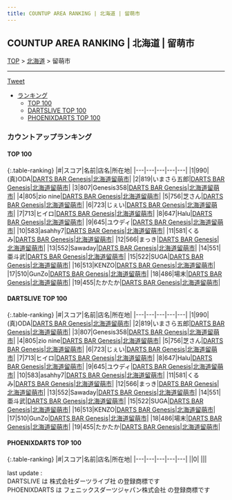 ```yaml
---
title: COUNTUP AREA RANKING | 北海道 | 留萌市
---
```

## COUNTUP AREA RANKING | 北海道 | 留萌市

[TOP](/darts/rank/) > [北海道](/darts/rank/北海道/) > 留萌市

___

<a href="https://twitter.com/share?ref_src=twsrc%5Etfw" data-text="COUNTUP AREA RANKING | 北海道留萌市" class="twitter-share-button" data-hashtags="DARTSLIVE,PHOENIXDARTS,darts,ダーツ" data-show-count="false">Tweet</a>

* [ランキング](#カウントアップランキング)
    * [TOP 100](#top-100)
    * [DARTSLIVE TOP 100](#dartslive-top-100)
    * [PHOENIXDARTS TOP 100](#phoenixdarts-top-100)

### カウントアップランキング

#### TOP 100



{:.table-ranking}
|#|スコア|名前|店名|所在地|
|---|---|---|---|---|
|1|990|<span class="rank-name-dl">(真)ODA</span>|<a href="https://search.dartslive.com/jp/shop/e6007222f2e58c11fec1ae84bb28bd87">DARTS BAR Genesis</a>|<a href="/darts/rank/北海道/留萌市">北海道留萌市</a>|
|2|819|<span class="rank-name-dl">いまさら五郎</span>|<a href="https://search.dartslive.com/jp/shop/e6007222f2e58c11fec1ae84bb28bd87">DARTS BAR Genesis</a>|<a href="/darts/rank/北海道/留萌市">北海道留萌市</a>|
|3|807|<span class="rank-name-dl">Genesis358</span>|<a href="https://search.dartslive.com/jp/shop/e6007222f2e58c11fec1ae84bb28bd87">DARTS BAR Genesis</a>|<a href="/darts/rank/北海道/留萌市">北海道留萌市</a>|
|4|805|<span class="rank-name-dl">zio nine</span>|<a href="https://search.dartslive.com/jp/shop/e6007222f2e58c11fec1ae84bb28bd87">DARTS BAR Genesis</a>|<a href="/darts/rank/北海道/留萌市">北海道留萌市</a>|
|5|756|<span class="rank-name-dl">芝さん</span>|<a href="https://search.dartslive.com/jp/shop/e6007222f2e58c11fec1ae84bb28bd87">DARTS BAR Genesis</a>|<a href="/darts/rank/北海道/留萌市">北海道留萌市</a>|
|6|723|<span class="rank-name-dl">じぇい</span>|<a href="https://search.dartslive.com/jp/shop/e6007222f2e58c11fec1ae84bb28bd87">DARTS BAR Genesis</a>|<a href="/darts/rank/北海道/留萌市">北海道留萌市</a>|
|7|713|<span class="rank-name-dl">ヒイロ</span>|<a href="https://search.dartslive.com/jp/shop/e6007222f2e58c11fec1ae84bb28bd87">DARTS BAR Genesis</a>|<a href="/darts/rank/北海道/留萌市">北海道留萌市</a>|
|8|647|<span class="rank-name-dl">Halu</span>|<a href="https://search.dartslive.com/jp/shop/e6007222f2e58c11fec1ae84bb28bd87">DARTS BAR Genesis</a>|<a href="/darts/rank/北海道/留萌市">北海道留萌市</a>|
|9|645|<span class="rank-name-dl">ユウディ</span>|<a href="https://search.dartslive.com/jp/shop/e6007222f2e58c11fec1ae84bb28bd87">DARTS BAR Genesis</a>|<a href="/darts/rank/北海道/留萌市">北海道留萌市</a>|
|10|583|<span class="rank-name-dl">asahhy7</span>|<a href="https://search.dartslive.com/jp/shop/e6007222f2e58c11fec1ae84bb28bd87">DARTS BAR Genesis</a>|<a href="/darts/rank/北海道/留萌市">北海道留萌市</a>|
|11|581|<span class="rank-name-dl">くるみ</span>|<a href="https://search.dartslive.com/jp/shop/e6007222f2e58c11fec1ae84bb28bd87">DARTS BAR Genesis</a>|<a href="/darts/rank/北海道/留萌市">北海道留萌市</a>|
|12|566|<span class="rank-name-dl">まっき</span>|<a href="https://search.dartslive.com/jp/shop/e6007222f2e58c11fec1ae84bb28bd87">DARTS BAR Genesis</a>|<a href="/darts/rank/北海道/留萌市">北海道留萌市</a>|
|13|552|<span class="rank-name-dl">Sawaday</span>|<a href="https://search.dartslive.com/jp/shop/e6007222f2e58c11fec1ae84bb28bd87">DARTS BAR Genesis</a>|<a href="/darts/rank/北海道/留萌市">北海道留萌市</a>|
|14|551|<span class="rank-name-dl">亜斗武</span>|<a href="https://search.dartslive.com/jp/shop/e6007222f2e58c11fec1ae84bb28bd87">DARTS BAR Genesis</a>|<a href="/darts/rank/北海道/留萌市">北海道留萌市</a>|
|15|522|<span class="rank-name-dl">SUGA</span>|<a href="https://search.dartslive.com/jp/shop/e6007222f2e58c11fec1ae84bb28bd87">DARTS BAR Genesis</a>|<a href="/darts/rank/北海道/留萌市">北海道留萌市</a>|
|16|513|<span class="rank-name-dl">KENZO</span>|<a href="https://search.dartslive.com/jp/shop/e6007222f2e58c11fec1ae84bb28bd87">DARTS BAR Genesis</a>|<a href="/darts/rank/北海道/留萌市">北海道留萌市</a>|
|17|510|<span class="rank-name-dl">GunZo</span>|<a href="https://search.dartslive.com/jp/shop/e6007222f2e58c11fec1ae84bb28bd87">DARTS BAR Genesis</a>|<a href="/darts/rank/北海道/留萌市">北海道留萌市</a>|
|18|486|<span class="rank-name-dl">場末</span>|<a href="https://search.dartslive.com/jp/shop/e6007222f2e58c11fec1ae84bb28bd87">DARTS BAR Genesis</a>|<a href="/darts/rank/北海道/留萌市">北海道留萌市</a>|
|19|455|<span class="rank-name-dl">たかたか</span>|<a href="https://search.dartslive.com/jp/shop/e6007222f2e58c11fec1ae84bb28bd87">DARTS BAR Genesis</a>|<a href="/darts/rank/北海道/留萌市">北海道留萌市</a>|


#### DARTSLIVE TOP 100



{:.table-ranking}
|#|スコア|名前|店名|所在地|
|---|---|---|---|---|
|1|990|<span class="rank-name-dl">(真)ODA</span>|<a href="https://search.dartslive.com/jp/shop/e6007222f2e58c11fec1ae84bb28bd87">DARTS BAR Genesis</a>|<a href="/darts/rank/北海道/留萌市">北海道留萌市</a>|
|2|819|<span class="rank-name-dl">いまさら五郎</span>|<a href="https://search.dartslive.com/jp/shop/e6007222f2e58c11fec1ae84bb28bd87">DARTS BAR Genesis</a>|<a href="/darts/rank/北海道/留萌市">北海道留萌市</a>|
|3|807|<span class="rank-name-dl">Genesis358</span>|<a href="https://search.dartslive.com/jp/shop/e6007222f2e58c11fec1ae84bb28bd87">DARTS BAR Genesis</a>|<a href="/darts/rank/北海道/留萌市">北海道留萌市</a>|
|4|805|<span class="rank-name-dl">zio nine</span>|<a href="https://search.dartslive.com/jp/shop/e6007222f2e58c11fec1ae84bb28bd87">DARTS BAR Genesis</a>|<a href="/darts/rank/北海道/留萌市">北海道留萌市</a>|
|5|756|<span class="rank-name-dl">芝さん</span>|<a href="https://search.dartslive.com/jp/shop/e6007222f2e58c11fec1ae84bb28bd87">DARTS BAR Genesis</a>|<a href="/darts/rank/北海道/留萌市">北海道留萌市</a>|
|6|723|<span class="rank-name-dl">じぇい</span>|<a href="https://search.dartslive.com/jp/shop/e6007222f2e58c11fec1ae84bb28bd87">DARTS BAR Genesis</a>|<a href="/darts/rank/北海道/留萌市">北海道留萌市</a>|
|7|713|<span class="rank-name-dl">ヒイロ</span>|<a href="https://search.dartslive.com/jp/shop/e6007222f2e58c11fec1ae84bb28bd87">DARTS BAR Genesis</a>|<a href="/darts/rank/北海道/留萌市">北海道留萌市</a>|
|8|647|<span class="rank-name-dl">Halu</span>|<a href="https://search.dartslive.com/jp/shop/e6007222f2e58c11fec1ae84bb28bd87">DARTS BAR Genesis</a>|<a href="/darts/rank/北海道/留萌市">北海道留萌市</a>|
|9|645|<span class="rank-name-dl">ユウディ</span>|<a href="https://search.dartslive.com/jp/shop/e6007222f2e58c11fec1ae84bb28bd87">DARTS BAR Genesis</a>|<a href="/darts/rank/北海道/留萌市">北海道留萌市</a>|
|10|583|<span class="rank-name-dl">asahhy7</span>|<a href="https://search.dartslive.com/jp/shop/e6007222f2e58c11fec1ae84bb28bd87">DARTS BAR Genesis</a>|<a href="/darts/rank/北海道/留萌市">北海道留萌市</a>|
|11|581|<span class="rank-name-dl">くるみ</span>|<a href="https://search.dartslive.com/jp/shop/e6007222f2e58c11fec1ae84bb28bd87">DARTS BAR Genesis</a>|<a href="/darts/rank/北海道/留萌市">北海道留萌市</a>|
|12|566|<span class="rank-name-dl">まっき</span>|<a href="https://search.dartslive.com/jp/shop/e6007222f2e58c11fec1ae84bb28bd87">DARTS BAR Genesis</a>|<a href="/darts/rank/北海道/留萌市">北海道留萌市</a>|
|13|552|<span class="rank-name-dl">Sawaday</span>|<a href="https://search.dartslive.com/jp/shop/e6007222f2e58c11fec1ae84bb28bd87">DARTS BAR Genesis</a>|<a href="/darts/rank/北海道/留萌市">北海道留萌市</a>|
|14|551|<span class="rank-name-dl">亜斗武</span>|<a href="https://search.dartslive.com/jp/shop/e6007222f2e58c11fec1ae84bb28bd87">DARTS BAR Genesis</a>|<a href="/darts/rank/北海道/留萌市">北海道留萌市</a>|
|15|522|<span class="rank-name-dl">SUGA</span>|<a href="https://search.dartslive.com/jp/shop/e6007222f2e58c11fec1ae84bb28bd87">DARTS BAR Genesis</a>|<a href="/darts/rank/北海道/留萌市">北海道留萌市</a>|
|16|513|<span class="rank-name-dl">KENZO</span>|<a href="https://search.dartslive.com/jp/shop/e6007222f2e58c11fec1ae84bb28bd87">DARTS BAR Genesis</a>|<a href="/darts/rank/北海道/留萌市">北海道留萌市</a>|
|17|510|<span class="rank-name-dl">GunZo</span>|<a href="https://search.dartslive.com/jp/shop/e6007222f2e58c11fec1ae84bb28bd87">DARTS BAR Genesis</a>|<a href="/darts/rank/北海道/留萌市">北海道留萌市</a>|
|18|486|<span class="rank-name-dl">場末</span>|<a href="https://search.dartslive.com/jp/shop/e6007222f2e58c11fec1ae84bb28bd87">DARTS BAR Genesis</a>|<a href="/darts/rank/北海道/留萌市">北海道留萌市</a>|
|19|455|<span class="rank-name-dl">たかたか</span>|<a href="https://search.dartslive.com/jp/shop/e6007222f2e58c11fec1ae84bb28bd87">DARTS BAR Genesis</a>|<a href="/darts/rank/北海道/留萌市">北海道留萌市</a>|


#### PHOENIXDARTS TOP 100



{:.table-ranking}
|#|スコア|名前|店名|所在地|
|---|---|---|---|---|
||0|<span class="rank-name-dl"> </span>|<a href=""></a>|<a href="/darts/rank//"></a>|


<div class="footer border-top border-gray-light mt-5 pt-3 text-right text-gray">
    last update : <span style="font-weight: italic" id="foot_last_modified"></span><br />
    DARTSLIVE は 株式会社ダーツライブ社 の登録商標です<br />
    PHOENIXDARTS は フェニックスダーツジャパン株式会社 の登録商標です<br />
</div>

<script src="https://cdnjs.cloudflare.com/ajax/libs/jquery.tablesorter/2.31.3/js/jquery.tablesorter.min.js" integrity="sha512-qzgd5cYSZcosqpzpn7zF2ZId8f/8CHmFKZ8j7mU4OUXTNRd5g+ZHBPsgKEwoqxCtdQvExE5LprwwPAgoicguNg==" crossorigin="anonymous" referrerpolicy="no-referrer"></script>
<link rel="stylesheet" href="https://cdnjs.cloudflare.com/ajax/libs/jquery.tablesorter/2.31.3/css/theme.default.min.css" integrity="sha512-wghhOJkjQX0Lh3NSWvNKeZ0ZpNn+SPVXX1Qyc9OCaogADktxrBiBdKGDoqVUOyhStvMBmJQ8ZdMHiR3wuEq8+w==" crossorigin="anonymous" referrerpolicy="no-referrer" />
<script>
$(function() {
    $(".table-ranking").tablesorter({sortList:[[0, 0]]});
    $("#foot_last_modified").text(formatDate(new Date(document.lastModified), 'yyyy-MM-dd HH:mm:ss'));
});
</script>

<script async src="https://platform.twitter.com/widgets.js" charset="utf-8"></script>